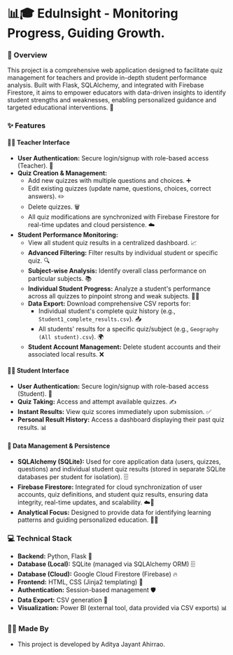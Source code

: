 # 📊🎓 EduInsight - Monitoring Progress, Guiding Growth.

### 📝 Overview
This project is a comprehensive web application designed to facilitate quiz management for teachers and provide in-depth student performance analysis. Built with Flask, SQLAlchemy, and integrated with Firebase Firestore, it aims to empower educators with data-driven insights to identify student strengths and weaknesses, enabling personalized guidance and targeted educational interventions. 🚀

### ✨ Features

#### 🧑‍🏫 Teacher Interface
*   **User Authentication:** Secure login/signup with role-based access (Teacher). 🔐
*   **Quiz Creation & Management:**
    *   Add new quizzes with multiple questions and choices. ➕
    *   Edit existing quizzes (update name, questions, choices, correct answers). ✏️
    *   Delete quizzes. 🗑️
    *   All quiz modifications are synchronized with Firebase Firestore for real-time updates and cloud persistence. ☁️
*   **Student Performance Monitoring:**
    *   View all student quiz results in a centralized dashboard. 📈
    *   **Advanced Filtering:** Filter results by individual student or specific quiz. 🔍
    *   **Subject-wise Analysis:** Identify overall class performance on particular subjects. 📚
    *   **Individual Student Progress:** Analyze a student's performance across all quizzes to pinpoint strong and weak subjects. 💪🎯
    *   **Data Export:** Download comprehensive CSV reports for:
        *   Individual student's complete quiz history (e.g., `Student1_complete_results.csv`). 📥
        *   All students' results for a specific quiz/subject (e.g., `Geography (All student).csv`). 🌍
    *   **Student Account Management:** Delete student accounts and their associated local results. ❌

#### 🧑‍🎓 Student Interface
*   **User Authentication:** Secure login/signup with role-based access (Student). 🔑
*   **Quiz Taking:** Access and attempt available quizzes. ✍️
*   **Instant Results:** View quiz scores immediately upon submission. ✅
*   **Personal Result History:** Access a dashboard displaying their past quiz results. 📊

#### 💾 Data Management & Persistence
*   **SQLAlchemy (SQLite):** Used for core application data (users, quizzes, questions) and individual student quiz results (stored in separate SQLite databases per student for isolation). 🗄️
*   **Firebase Firestore:** Integrated for cloud synchronization of user accounts, quiz definitions, and student quiz results, ensuring data integrity, real-time updates, and scalability. ☁️🔄
*   **Analytical Focus:** Designed to provide data for identifying learning patterns and guiding personalized education. 🧠💡

### 💻 Technical Stack
*   **Backend:** Python, Flask 🐍
*   **Database (Local):** SQLite (managed via SQLAlchemy ORM) 🗄️
*   **Database (Cloud):** Google Cloud Firestore (Firebase) 🔥
*   **Frontend:** HTML, CSS (Jinja2 templating) 🎨
*   **Authentication:** Session-based management 🛡️
*   **Data Export:** CSV generation 📄
*   **Visualization:** Power BI (external tool, data provided via CSV exports) 📊

### 🧑‍💻 Made By
* This project is developed by Aditya Jayant Ahirrao.
